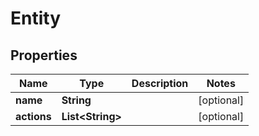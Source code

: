 # Entity

## Properties
Name | Type | Description | Notes
------------ | ------------- | ------------- | -------------
**name** | **String** |  |  [optional]
**actions** | **List&lt;String&gt;** |  |  [optional]
